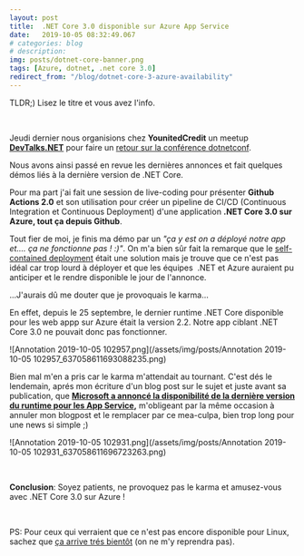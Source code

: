 ```yaml
---
layout: post
title:  .NET Core 3.0 disponible sur Azure App Service
date:   2019-10-05 08:32:49.067
# categories: blog
# description: 
img: posts/dotnet-core-banner.png
tags: [Azure, dotnet, .net core 3.0]
redirect_from: "/blog/dotnet-core-3-azure-availability"
---
```

TLDR;) Lisez le titre et vous avez l'info.

&nbsp;

Jeudi dernier nous organisions chez **YounitedCredit** un meetup [**DevTalks.NET**](https://www.meetup.com/fr-FR/DevTalks-Net) pour faire un [retour sur la conférence dotnetconf](https://www.meetup.com/fr-FR/DevTalks-Net/events/264376474/).

Nous avons ainsi passé en revue les dernières annonces et fait quelques démos liés à la dernière version de .NET Core.

Pour ma part j'ai fait une session de live-coding pour présenter **Github Actions 2.0** et son utilisation pour créer un pipeline de CI/CD (Continuous Integration et Continuous Deployment) d'une application **.NET Core 3.0 sur Azure, tout ça depuis Github**.

Tout fier de moi, je finis ma démo par un _"ça y est on a déployé notre app et.... ça ne fonctionne pas ! :)"_.&nbsp;On m'a bien sûr fait la remarque que le [self-contained deployment](https://docs.microsoft.com/en-us/dotnet/core/deploying/#self-contained-deployments-scd) était une solution mais je trouve que ce n'est pas idéal car trop lourd à déployer et que les équipes&nbsp; .NET et Azure auraient pu anticiper et le rendre disponible le jour de l'annonce.

...J'aurais dû me douter que je provoquais le karma...

En effet, depuis le 25 septembre, le dernier runtime .NET Core disponible pour les web appp sur Azure était la version 2.2. Notre app ciblant .NET Core 3.0 ne pouvait donc pas fonctionner.

![Annotation 2019-10-05 102957.png](/assets/img/posts/Annotation 2019-10-05 102957_637058611693088235.png)

Bien mal m'en a pris car le karma m'attendait au tournant. C'est dés le lendemain, aprés mon écriture d'un blog post sur le sujet et juste avant sa publication, que **[Microsoft a annoncé la disponibilité de la dernière version du runtime pour les App Service](https://github.com/Azure/app-service-announcements/issues/204),** m'obligeant par la m&ecirc;me occasion à annuler mon blogpost et le remplacer par ce mea-culpa, bien trop long pour une news si simple ;)

![Annotation 2019-10-05 102931.png](/assets/img/posts/Annotation 2019-10-05 102931_637058611696723263.png)

&nbsp;

**Conclusion**: Soyez patients, ne provoquez pas le karma et amusez-vous avec .NET Core 3.0 sur Azure !

&nbsp;

PS: Pour ceux qui verraient que ce n'est pas encore disponible pour Linux, sachez que [ça arrive trés bientôt](https://github.com/Azure/app-service-announcements-discussions/issues/118#issuecomment-538553674) (on ne m'y reprendra pas).
